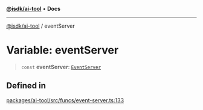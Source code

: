 [**@isdk/ai-tool**](../README.md) • **Docs**

***

[@isdk/ai-tool](../globals.md) / eventServer

# Variable: eventServer

> `const` **eventServer**: [`EventServer`](../classes/EventServer.md)

## Defined in

[packages/ai-tool/src/funcs/event-server.ts:133](https://github.com/isdk/ai-tool.js/blob/e324043799402aa2caa41711a9168487ab85c166/src/funcs/event-server.ts#L133)
